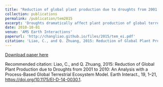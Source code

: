 ```yaml
---
title: "Reduction of global plant production due to droughts from 2001 to 2010: An analysis with a process-based global terrestrial ecosystem model"
collection: publications
permalink: /publication/tem2015
excerpt: 'Droughts dramatically affect plant production of global terrestrial ecosystems. To date, quantification of this impact remains a challenge because of the complex plant physiological and biochemical processes associated with drought. Here, this study incorporates a drought index into an existing process-based terrestrial ecosystem model to estimate the drought impact on global plant production for the period 2001–10. Global Moderate Resolution Imaging Spectroradiometer (MODIS) gross primary production (GPP) data products are used to constrain model parameters and verify the model algorithms. The verified model is then applied to evaluate the drought impact. The study indicates that droughts will reduce GPP by 9.8 g C m−2 month−1 during the study period. On average, drought reduces GPP by 10% globally. As a result, the global GPP decreased from 106.4 to 95.9 Pg C yr−1 while the global net primary production (NPP) decreased from 54.9 to 49.9 Pg C yr−1. This study revises the estimation of the global NPP and suggests that the future quantification of the global carbon budget of terrestrial ecosystems should take the drought impact into account.'
date: 2010-10-01
venue: 'AMS Earth Interactions'
paperurl: 'http://changliao.github.io/files/2015/tem_ei.pdf'
citation: 'Liao, C., and Q. Zhuang, 2015: Reduction of Global Plant Production due to Droughts from 2001 to 2010: An Analysis with a Process-Based Global Terrestrial Ecosystem Model. Earth Interact., 19, 1–21, https://doi.org/10.1175/EI-D-14-0030.1.'
---
```


[Download paper here](http://changliao.github.io/files/tem20115.pdf)

Recommended citation: Liao, C., and Q. Zhuang, 2015: Reduction of Global Plant Production due to Droughts from 2001 to 2010: An Analysis with a Process-Based Global Terrestrial Ecosystem Model. Earth Interact., 19, 1–21, https://doi.org/10.1175/EI-D-14-0030.1.